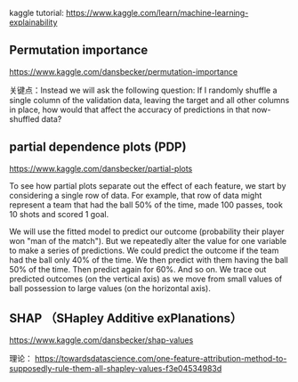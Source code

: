 kaggle tutorial: https://www.kaggle.com/learn/machine-learning-explainability

## Permutation importance

https://www.kaggle.com/dansbecker/permutation-importance

关键点：Instead we will ask the following question: If I randomly shuffle a single column of the validation data, leaving the target and all other columns in place, how would that affect the accuracy of predictions in that now-shuffled data?

## partial dependence plots (PDP)

https://www.kaggle.com/dansbecker/partial-plots

To see how partial plots separate out the effect of each feature, we start by considering a single row of data. For example, that row of data might represent a team that had the ball 50% of the time, made 100 passes, took 10 shots and scored 1 goal.

We will use the fitted model to predict our outcome (probability their player won "man of the match"). But we repeatedly alter the value for one variable to make a series of predictions. We could predict the outcome if the team had the ball only 40% of the time. We then predict with them having the ball 50% of the time. Then predict again for 60%. And so on. We trace out predicted outcomes (on the vertical axis) as we move from small values of ball possession to large values (on the horizontal axis).

## SHAP （SHapley Additive exPlanations）

https://www.kaggle.com/dansbecker/shap-values

理论：
https://towardsdatascience.com/one-feature-attribution-method-to-supposedly-rule-them-all-shapley-values-f3e04534983d

